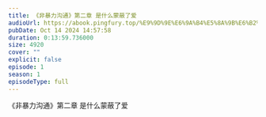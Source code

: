 ```yaml
---
title: 《非暴力沟通》第二章 是什么蒙蔽了爱
audioUrl: https://abook.pingfury.top/%E9%9D%9E%E6%9A%B4%E5%8A%9B%E6%B2%9F%E9%80%9A-%E7%AC%AC%E4%BA%8C%E7%AB%A0%20%E6%98%AF%E4%BB%80%E4%B9%88%E8%92%99%E8%94%BD%E4%BA%86%E7%88%B1-v3l_dbr5.mp3
pubDate: Oct 14 2024 14:57:58
duration: 0:13:59.736000
size: 4920
cover: ""
explicit: false
episode: 1
season: 1
episodeType: full
---
```

《非暴力沟通》第二章 是什么蒙蔽了爱